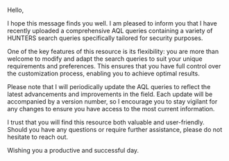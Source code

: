 Hello,

I hope this message finds you well. I am pleased to inform you that I have recently uploaded a comprehensive AQL queries containing a variety of HUNTERS search queries specifically tailored for security purposes.

One of the key features of this resource is its flexibility: you are more than welcome to modify and adapt the search queries to suit your unique requirements and preferences. This ensures that you have full control over the customization process, enabling you to achieve optimal results.

Please note that I will periodically update the AQL queries to reflect the latest advancements and improvements in the field. Each update will be accompanied by a version number, so I encourage you to stay vigilant for any changes to ensure you have access to the most current information.

I trust that you will find this resource both valuable and user-friendly. Should you have any questions or require further assistance, please do not hesitate to reach out.

Wishing you a productive and successful day.
